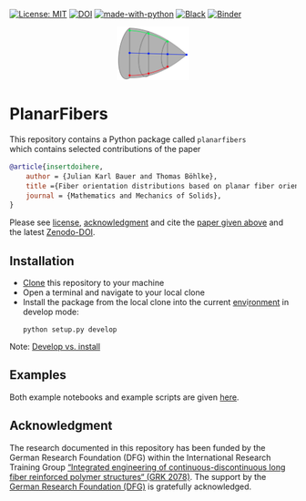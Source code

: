 [![License: MIT](https://img.shields.io/badge/License-MIT-yellow.svg)](LICENSE)
[![DOI](https://zenodo.org/badge/440932364.svg)](https://zenodo.org/badge/latestdoi/440932364)
[![made-with-python](https://img.shields.io/badge/Made%20with-Python-1f425f.svg)](https://www.python.org/)
[![Black](https://img.shields.io/badge/code%20style-black-000000.svg)](https://github.com/psf/black)
[![Binder](https://mybinder.org/badge_logo.svg)](https://mybinder.org/v2/gh/JulianKarlBauer/planar_fiber_orientation_distributions/HEAD)

<p align="center">
  <a href="https://github.com/JulianKarlBauer/planar_fiber_orientation_distributions">
  <img alt="PlanarFibers" src="logo/logo.png" width="25%">
  </a>
</p>

# PlanarFibers

This repository contains a Python package called `planarfibers`  
which contains selected contributions of the paper

```bibtex
@article{insertdoihere,
	author = {Julian Karl Bauer and Thomas Böhlke},
	title ={Fiber orientation distributions based on planar fiber orientation tensors of fourth order},
	journal = {Mathematics and Mechanics of Solids},
}
```

Please see [license][url_license],
[acknowledgment](#acknowledgment)
and cite the [paper given above][url_mms_article] and the latest [Zenodo-DOI][url_latest_doi].

## Installation

- [Clone][url_how_to_clone] this repository to your machine
- Open a terminal and navigate to your local clone
- Install the package from the local clone into the current [env][url_env_python]i[ronment][url_env_conda] in develop mode:
	```shell
	python setup.py develop
	```

Note: [Develop vs. install](https://stackoverflow.com/a/19048754/8935243)

## Examples

Both example notebooks and example scripts are given [here](examples/).

## Acknowledgment

The research documented in this repository has been funded by the German Research Foundation (DFG) within the
International Research Training Group [“Integrated engineering of continuous-discontinuous long fiber reinforced polymer structures“ (GRK 2078)][grk_website].
The support by the [German Research Foundation (DFG)][dfg_website] is gratefully acknowledged.

[grk_website]: https://www.grk2078.kit.edu/
[dfg_website]: https://www.dfg.de/

[url_license]: LICENSE
[url_latest_doi]: ??
[url_mms_article]: ??
[url_how_to_clone]: https://docs.github.com/en/repositories/creating-and-managing-repositories/cloning-a-repository

[url_env_python]: https://docs.python.org/3/tutorial/venv.html
[url_env_conda]: https://docs.conda.io/projects/conda/en/latest/user-guide/tasks/manage-environments.html
